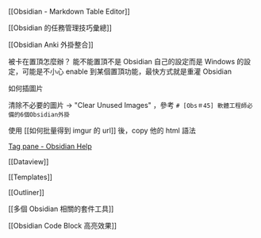 

[[Obsidian - Markdown Table Editor]]

[[Obsidian 的任務管理技巧彙總]]

[[Obsidian Anki  外掛整合]]

被卡在置頂怎麼辦？ 能不能置頂不是 Obsidian 自己的設定而是 Windows 的設定，可能是不小心 enable 到某個置頂功能，最快方式就是重灌 Obsidian

如何插圖片

清除不必要的圖片 → "Clear Unused Images" ，參考 `# [Obs＃45] 軟體工程師必備的6個Obsidian外掛`

使用 [[如何批量得到 imgur 的 url]] 後，copy 他的 html 語法

[Tag pane - Obsidian Help](https://help.obsidian.md/Plugins/Tag+pane)

[[Dataview]]

[[Templates]]

[[Outliner]]

[[多個 Obsidian 相關的套件工具]]

[[Obsidian Code Block 高亮效果]]

